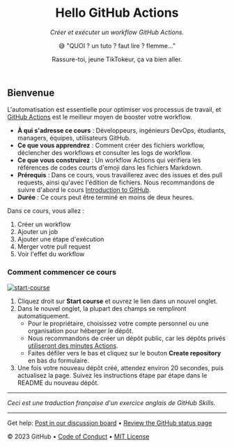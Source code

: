 <header>

# Hello GitHub Actions

_Créer et exécuter un workflow GitHub Actions._


😅 "QUOI ? un tuto ? faut lire ? flemme..."

Rassure-toi, jeune TikTokeur, ça va bien aller.
</header>

## Bienvenue

L'automatisation est essentielle pour optimiser vos processus de travail, et [GitHub Actions](https://docs.github.com/actions) est le meilleur moyen de booster votre workflow.

- **À qui s'adresse ce cours** : Développeurs, ingénieurs DevOps, étudiants, managers, équipes, utilisateurs GitHub.
- **Ce que vous apprendrez** : Comment créer des fichiers workflow, déclencher des workflows et consulter les logs de workflow.
- **Ce que vous construirez** : Un workflow Actions qui vérifiera les références de codes courts d'emoji dans les fichiers Markdown.
- **Prérequis** : Dans ce cours, vous travaillerez avec des issues et des pull requests, ainsi qu'avec l'édition de fichiers. Nous recommandons de suivre d'abord le cours [Introduction to GitHub](https://github.com/skills/introduction-to-github).
- **Durée** : Ce cours peut être terminé en moins de deux heures.

Dans ce cours, vous allez :

1. Créer un workflow
2. Ajouter un job
3. Ajouter une étape d'exécution
4. Merger votre pull request
5. Voir l'effet du workflow

### Comment commencer ce cours

[![start-course](https://user-images.githubusercontent.com/1221423/235727646-4a590299-ffe5-480d-8cd5-8194ea184546.svg)](https://github.com/new?template_owner=skills&template_name=hello-github-actions&owner=%40me&name=skills-hello-github-actions&description=My+clone+repository&visibility=public)

1. Cliquez droit sur **Start course** et ouvrez le lien dans un nouvel onglet.
2. Dans le nouvel onglet, la plupart des champs se rempliront automatiquement.
   - Pour le propriétaire, choisissez votre compte personnel ou une organisation pour héberger le dépôt.
   - Nous recommandons de créer un dépôt public, car les dépôts privés [utiliseront des minutes Actions](https://docs.github.com/en/billing/managing-billing-for-github-actions/about-billing-for-github-actions).
   - Faites défiler vers le bas et cliquez sur le bouton **Create repository** en bas du formulaire.
3. Une fois votre nouveau dépôt créé, attendez environ 20 secondes, puis actualisez la page. Suivez les instructions étape par étape dans le README du nouveau dépôt.

---

*Ceci est une traduction française d'un exercice anglais de GitHub Skills.*

<footer>

---

Get help: [Post in our discussion board](https://github.com/orgs/skills/discussions/categories/hello-github-actions) &bull; [Review the GitHub status page](https://www.githubstatus.com/)

&copy; 2023 GitHub &bull; [Code of Conduct](https://www.contributor-covenant.org/version/2/1/code_of_conduct/code_of_conduct.md) &bull; [MIT License](https://gh.io/mit)

</footer>